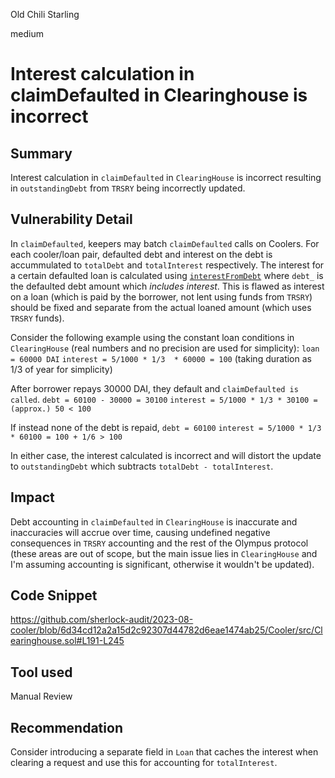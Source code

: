 Old Chili Starling

medium

# Interest calculation in claimDefaulted in Clearinghouse is incorrect
## Summary
Interest calculation in ``claimDefaulted`` in ``ClearingHouse`` is incorrect resulting in ``outstandingDebt`` from ``TRSRY`` being incorrectly updated.

## Vulnerability Detail
In ``claimDefaulted``, keepers may batch ``claimDefaulted`` calls on Coolers. For each cooler/loan pair, defaulted debt and interest on the debt is accummulated to ``totalDebt`` and ``totalInterest`` respectively. The interest for a certain defaulted loan is calculated using [``interestFromDebt``](https://github.com/sherlock-audit/2023-08-cooler/blob/6d34cd12a2a15d2c92307d44782d6eae1474ab25/Cooler/src/Clearinghouse.sol#L395-L399) where ``debt_`` is the defaulted debt amount which *includes interest*. This is flawed as interest on a loan (which is paid by the borrower, not lent using funds from ``TRSRY``) should be fixed and separate from the actual loaned amount (which uses ``TRSRY`` funds).

Consider the following example using the constant loan conditions in ``ClearingHouse`` (real numbers and no precision are used for simplicity):
``loan = 60000 DAI``
``interest = 5/1000 * 1/3  * 60000 = 100`` (taking duration as 1/3 of year for simplicity)

After borrower repays 30000 DAI, they default and ``claimDefaulted is called``.
``debt = 60100 - 30000 = 30100``
``interest = 5/1000 * 1/3 * 30100 = (approx.) 50 < 100``

If instead none of the debt is repaid,
``debt = 60100``
``interest = 5/1000 * 1/3 * 60100 = 100 + 1/6 > 100``

In either case, the interest calculated is incorrect and will distort the update to ``outstandingDebt`` which subtracts ``totalDebt - totalInterest``.

## Impact
Debt accounting in ``claimDefaulted`` in ``ClearingHouse`` is inaccurate and inaccuracies will accrue over time, causing undefined negative consequences in ``TRSRY`` accounting and the rest of the Olympus protocol (these areas are out of scope, but the main issue lies in ``ClearingHouse`` and I'm assuming accounting is significant, otherwise it wouldn't be updated).

## Code Snippet
https://github.com/sherlock-audit/2023-08-cooler/blob/6d34cd12a2a15d2c92307d44782d6eae1474ab25/Cooler/src/Clearinghouse.sol#L191-L245

## Tool used

Manual Review

## Recommendation
Consider introducing a separate field in ``Loan`` that caches the interest when clearing a request and use this for accounting for ``totalInterest``.